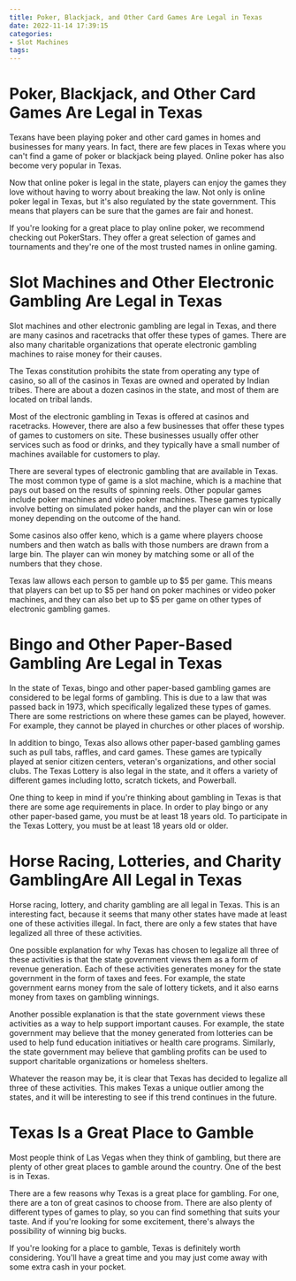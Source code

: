 ```yaml
---
title: Poker, Blackjack, and Other Card Games Are Legal in Texas
date: 2022-11-14 17:39:15
categories:
- Slot Machines
tags:
---
```



#  Poker, Blackjack, and Other Card Games Are Legal in Texas

Texans have been playing poker and other card games in homes and businesses for many years. In fact, there are few places in Texas where you can't find a game of poker or blackjack being played. Online poker has also become very popular in Texas.

Now that online poker is legal in the state, players can enjoy the games they love without having to worry about breaking the law. Not only is online poker legal in Texas, but it's also regulated by the state government. This means that players can be sure that the games are fair and honest.

If you're looking for a great place to play online poker, we recommend checking out PokerStars. They offer a great selection of games and tournaments and they're one of the most trusted names in online gaming.

#  Slot Machines and Other Electronic Gambling Are Legal in Texas

Slot machines and other electronic gambling are legal in Texas, and there are many casinos and racetracks that offer these types of games. There are also many charitable organizations that operate electronic gambling machines to raise money for their causes.

The Texas constitution prohibits the state from operating any type of casino, so all of the casinos in Texas are owned and operated by Indian tribes. There are about a dozen casinos in the state, and most of them are located on tribal lands.

Most of the electronic gambling in Texas is offered at casinos and racetracks. However, there are also a few businesses that offer these types of games to customers on site. These businesses usually offer other services such as food or drinks, and they typically have a small number of machines available for customers to play.

There are several types of electronic gambling that are available in Texas. The most common type of game is a slot machine, which is a machine that pays out based on the results of spinning reels. Other popular games include poker machines and video poker machines. These games typically involve betting on simulated poker hands, and the player can win or lose money depending on the outcome of the hand.

Some casinos also offer keno, which is a game where players choose numbers and then watch as balls with those numbers are drawn from a large bin. The player can win money by matching some or all of the numbers that they chose.

Texas law allows each person to gamble up to $5 per game. This means that players can bet up to $5 per hand on poker machines or video poker machines, and they can also bet up to $5 per game on other types of electronic gambling games.

#  Bingo and Other Paper-Based Gambling Are Legal in Texas

In the state of Texas, bingo and other paper-based gambling games are considered to be legal forms of gambling. This is due to a law that was passed back in 1973, which specifically legalized these types of games. There are some restrictions on where these games can be played, however. For example, they cannot be played in churches or other places of worship.

In addition to bingo, Texas also allows other paper-based gambling games such as pull tabs, raffles, and card games. These games are typically played at senior citizen centers, veteran's organizations, and other social clubs. The Texas Lottery is also legal in the state, and it offers a variety of different games including lotto, scratch tickets, and Powerball.

One thing to keep in mind if you're thinking about gambling in Texas is that there are some age requirements in place. In order to play bingo or any other paper-based game, you must be at least 18 years old. To participate in the Texas Lottery, you must be at least 18 years old or older.

#  Horse Racing, Lotteries, and Charity GamblingAre All Legal in Texas

Horse racing, lottery, and charity gambling are all legal in Texas. This is an interesting fact, because it seems that many other states have made at least one of these activities illegal. In fact, there are only a few states that have legalized all three of these activities.

One possible explanation for why Texas has chosen to legalize all three of these activities is that the state government views them as a form of revenue generation. Each of these activities generates money for the state government in the form of taxes and fees. For example, the state government earns money from the sale of lottery tickets, and it also earns money from taxes on gambling winnings.

Another possible explanation is that the state government views these activities as a way to help support important causes. For example, the state government may believe that the money generated from lotteries can be used to help fund education initiatives or health care programs. Similarly, the state government may believe that gambling profits can be used to support charitable organizations or homeless shelters.

Whatever the reason may be, it is clear that Texas has decided to legalize all three of these activities. This makes Texas a unique outlier among the states, and it will be interesting to see if this trend continues in the future.

#  Texas Is a Great Place to Gamble

Most people think of Las Vegas when they think of gambling, but there are plenty of other great places to gamble around the country. One of the best is in Texas.

There are a few reasons why Texas is a great place for gambling. For one, there are a ton of great casinos to choose from. There are also plenty of different types of games to play, so you can find something that suits your taste. And if you're looking for some excitement, there's always the possibility of winning big bucks.

If you're looking for a place to gamble, Texas is definitely worth considering. You'll have a great time and you may just come away with some extra cash in your pocket.